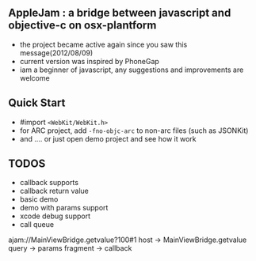 AppleJam : a bridge between javascript and objective-c on osx-plantform
-----------
* the project became active again since you saw this message(2012/08/09)
* current version was inspired by PhoneGap
* iam a beginner of javascript, any suggestions and improvements are welcome


Quick Start
-----------
* #import `<WebKit/WebKit.h>`
* for ARC project, add `-fno-objc-arc` to non-arc files (such as JSONKit)
* and .... or just open demo project and see how it work

TODOS
-----------
* callback supports
* callback return value
* basic demo
* demo with params support
* xcode debug support
* call queue

ajam://MainViewBridge.getvalue?100#1
host -> MainViewBridge.getvalue
query -> params
fragment -> callback